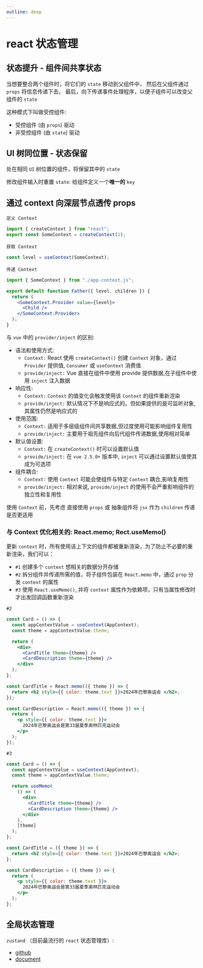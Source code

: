 ```yaml
---
outline: deep
---
```


# react 状态管理

## 状态提升 - 组件间共享状态

当想要整合两个组件时，将它们的 `state` 移动到父组件中，
然后在父组件通过 `props` 将信息传递下去，
最后，向下传递事件处理程序，以便子组件可以改变父组件的 `state`

这种模式下叫做受控组件:

- 受控组件 (由 `props`) 驱动
- 非受控组件 (由 `state`) 驱动

## UI 树同位置 - 状态保留

处在相同 `UI` 树位置的组件，将保留其中的 `state`

修改组件输入时重置 `state`: 给组件定义一个**唯一的** `key`

## 通过 context 向深层节点透传 props

`定义 Context`

```jsx
import { createContext } from "react";
export const SomeContext = createContext(1);
```

`获取 Context`

```jsx
const level = useContext(SomeContext);
```

`传递 Context`

```jsx
import { SomeContext } from "./app-context.js";

export default function Father({ level, children }) {
  return (
    <SomeContext.Provider value={level}>
      <Child />
    </SomeContext.Provider>
  );
}
```

与 `vue` 中的 `provider/inject` 的区别:

- 语法和使用方式:
  - `Context:`
    React 使用 `createContext()` 创建 `Context` 对象，通过 `Provider` 提供值, `Consumer` 或 `useContext` 消费值
  - `provide/inject:`
    Vue 直接在组件中使用 provide 提供数据,在子组件中使用 `inject` 注入数据
- 响应性:
  - `Context:`
    `Context` 的值变化会触发使用该 `Context` 的组件重新渲染
  - `provide/inject:`
    默认情况下不是响应式的。但如果提供的是可监听对象,其属性仍然是响应式的
- 使用范围:
  - `Context:`
    适用于多层级组件间共享数据,但过度使用可能影响组件复用性
  - `provide/inject:`
    主要用于祖先组件向后代组件传递数据,使用相对简单
- 默认值设置:
  - `Context:`
    在 `createContext()` 时可以设置默认值
  - `provide/inject:`
    在 `vue 2.5.0+` 版本中, `inject` 可以通过设置默认值使其成为可选项
- 组件耦合:
  - `Context:`
    使用 `Context` 可能会使组件与特定 `Context` 耦合,影响复用性
  - `provide/inject:`
    相对来说, `provide/inject` 的使用不会严重影响组件的独立性和复用性

使用 `Context` 前，先考虑 直接使用 `props` 或 抽象组件将 `jsx` 作为 `children` 传递是否更适用

### 与 Context 优化相关的: React.memo; Rect.useMemo()

更新 `context` 时，所有使用该上下文的组件都被重新渲染，为了防止不必要的重新渲染，我们可以：

- `#1` 创建多个 `context` 想相关的数据分开存储 
- `#2` 拆分组件并传递所需的值，将子组件包装在 `React.memo` 中，通过 `prop` 分发 `context` 的属性 
- `#3` 使用 `React.useMemo()`, 并将 `context` 属性作为依赖项，只有当属性修改时才出发回调函数重新渲染 

`#2`

```jsx
const Card = () => {
  const appContextValue = useContext(AppContext);
  const theme = appContextValue.theme;

  return (
    <div>
      <CardTitle theme={theme} />
      <CardDescription theme={theme} />
    </div>
  );
};

const CardTitle = React.memo(({ theme }) => {
  return <h2 style={{ color: theme.text }}>2024年巴黎奥运会 </h2>;
});

const CardDescription = React.memo(({ theme }) => {
  return (
    <p style={{ color: theme.text }}>
      2024年巴黎奥运会是第33届夏季奥林匹克运动会
    </p>
  );
});
```

`#3`

```jsx
const Card = () => {
  const appContextValue = useContext(AppContext);
  const theme = appContextValue.theme;

  return useMemo(
    () => (
      <div>
        <CardTitle theme={theme} />
        <CardDescription theme={theme} />
      </div>
    ),
    [theme]
  );
};

const CardTitle = ({ theme }) => {
  return <h2 style={{ color: theme.text }}>2024年巴黎奥运会 </h2>;
};

const CardDescription = ({ theme }) => {
  return (
    <p style={{ color: theme.text }}>
      2024年巴黎奥运会是第33届夏季奥林匹克运动会
    </p>
  );
};
```

## 全局状态管理

`zustand` （目前最流行的 `react` 状态管理库）:

- [github](https://github.com/pmndrs/zustand)
- [document](https://docs.pmnd.rs/zustand/getting-started/introduction)
